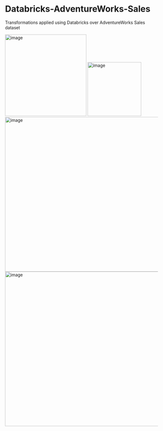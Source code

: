 # Databricks-AdventureWorks-Sales
Transformations applied using Databricks over AdventureWorks Sales dataset

<img width="268" alt="image" src="https://github.com/user-attachments/assets/bbc57075-2755-4fb8-84ae-585f184b34b1" />
<img width="177" alt="image" src="https://github.com/user-attachments/assets/6ef3edb5-3d4e-4d5a-b833-cd37cf02b2bf" />
<img width="508" alt="image" src="https://github.com/user-attachments/assets/d8b7b160-9799-466d-80af-cfc392159d72" />
<img width="508" alt="image" src="https://github.com/user-attachments/assets/77e6a1d0-d3a2-4329-8286-1aed55a674f7" />
